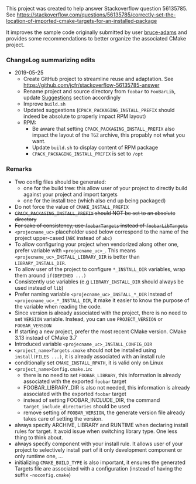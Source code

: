 This project was created to help answer Stackoverflow question 56135785.
See https://stackoverflow.com/questions/56135785/correctly-set-the-location-of-imported-cmake-targets-for-an-installed-package


It improves the sample code originally submitted by user [bruce-adams](https://stackoverflow.com/users/1569204/bruce-adams)
and provides some recommendations to better organize the associated CMake project.

### ChangeLog summarizing edits
* 2019-05-25
  * Create GitHub project to streamline reuse and adaptation. See https://github.com/jcfr/stackoverflow-56135785-answer
  * Rename project and source directory from `foobar` to `FooBarLib`, update [Suggestions](#suggestions) section accordingly
  * Improve `build.sh`
  * Updated suggestions (`CPACK_PACKAGING_INSTALL_PREFIX` should indeed be absolute to properly impact RPM layout)
  * RPM:
     * Be aware that setting `CPACK_PACKAGING_INSTALL_PREFIX` also impact the layout of the `TGZ` archive, this propably
       not what you want.
     * Update `build.sh` to display content of RPM package
     * `CPACK_PACKAGING_INSTALL_PREFIX` is set to `/opt`

### Remarks

* Two config files should be generated:
  * one for the build tree: this allow user of your project to directly build against your project and import targets
  * one for the install tree (which also end up being packaged)
* Do not force the value of `CMAKE_INSTALL_PREFIX`
* <s>`CPACK_PACKAGING_INSTALL_PREFIX` should NOT be set to an absolute directory</s>
* <s>For sake of consistency, use `foobarTargets` instead of `foobarLibTargets`</s>
* `<projecname_uc>` placeholder used below correspond to the name of the project upper-cased (`ABC` instead of `abc`)
* To allow configuring your project when vendorized along other one, prefer variable with `<projecname_uc>_`. This means `<projecname_uc>_INSTALL_LIBRARY_DIR` is better than `LIBRARY_INSTALL_DIR`.
* To allow user of the project to configure `*_INSTALL_DIR` variables, wrap them around `if(DEFINED ...)`
* Consistently use variables (e.g `LIBRARY_INSTALL_DIR` should always be used instead of `lib`)
* Prefer naming variable `<projecname_uc>_INSTALL_*_DIR` instead of `<projecname_uc>_*_INSTALL_DIR`, it make it easier to know the purpose of the variable when reading the code.
* Since version is already associated with the project, there is no need to set `VERSION` variable. Instead, you can use `PROJECT_VERSION` or `FOOBAR_VERSION`
* If starting a new project, prefer the most recent CMake version. CMake 3.13 instead of CMake 3.7
* Introduced variable `<projecname_uc>_INSTALL_CONFIG_DIR`
* `<project_name>Targets.cmake` should not be installed using `install(FILES ...)`,  it is already associated with an install rule
* conditionally set `CMAKE_INSTALL_RPATH`, it is valid only on Linux
* `<project_name>Config.cmake.in`:
  * there is no need to set `FOOBAR_LIBRARY`, this information is already associated with the exported `foobar` target
  * FOOBAR_LIBRARY_DIR is also not needed, this information is already associated with the exported `foobar` target
  * instead of setting FOOBAR_INCLUDE_DIR, the command `target_include_directories` should be used
  * remove setting of `FOOBAR_VERSION`, the generate version file already takes care of setting the version.
* always specify ARCHIVE, LIBRARY and RUNTIME when declaring install rules for target. It avoid issue when switching library type. One less thing to think about.
* always specify component with your install rule. It allows user of your project to selectively install part of it only development component or only runtime one, ...
* initializing `CMAKE_BUILD_TYPE` is also important,  it ensures the generated Targets file are associated with a configuration (instead of having the suffix `-noconfig.cmake`)
